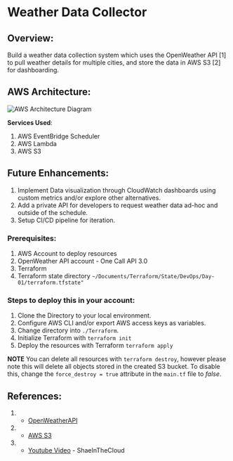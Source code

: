 # Weather Data Collector
## Overview:
Build a weather data collection system which uses the OpenWeather API [1] to pull weather details for multiple cities, and store the data in AWS S3 [2] for dashboarding.

## AWS Architecture:
![AWS Architecture Diagram](./Images/ArchitetureDiagam.png)

**Services Used**:
1) AWS EventBridge Scheduler
2) AWS Lambda
3) AWS S3

## Future Enhancements:
1) Implement Data visualization through CloudWatch dashboards using custom metrics and/or explore other alternatives.
2) Add a private API for developers to request weather data ad-hoc and outside of the schedule.
3) Setup CI/CD pipeline for iteration.

### Prerequisites:
1) AWS Account to deploy resources
2) OpenWeather API account - One Call API 3.0
3) Terraform
4) Terraform state directory `~/Documents/Terraform/State/DevOps/Day-01/terraform.tfstate"`
  

### Steps to deploy this in your account:
1) Clone the Directory to your local environment.
2) Configure AWS CLI and/or export AWS access keys as variables.
3) Change directory into `./Terraform`.
4) Initialize Terraform with `terraform init`
5) Deploy the resources with Terraform `terraform apply`

**NOTE** You can delete all resources with `terraform destroy`, however please note this will delete all objects stored in the created S3 bucket. To disable this, change the `force_destroy = true` attribute in the `main.tf` file to *false*. 


## References:
1) - [OpenWeatherAPI](https://openweathermap.org/api)
2) - [AWS S3](https://docs.aws.amazon.com/s3/)
3) - [Youtube Video](https://youtu.be/A95XBJFOqjw) - ShaeInTheCloud
